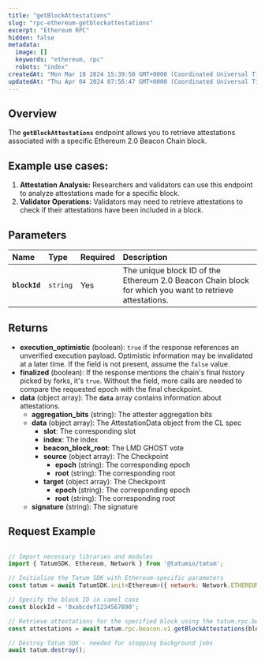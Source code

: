 ```yaml
---
title: "getBlockAttestations"
slug: "rpc-ethereum-getblockattestations"
excerpt: "Ethereum RPC"
hidden: false
metadata: 
  image: []
  keywords: "ethereum, rpc"
  robots: "index"
createdAt: "Mon Mar 18 2024 15:39:50 GMT+0000 (Coordinated Universal Time)"
updatedAt: "Thu Apr 04 2024 07:56:47 GMT+0000 (Coordinated Universal Time)"
---
```

## Overview

The **`getBlockAttestations`** endpoint allows you to retrieve attestations associated with a specific Ethereum 2.0 Beacon Chain block.

## Example use cases:

1. **Attestation Analysis:** Researchers and validators can use this endpoint to analyze attestations made for a specific block.
2. **Validator Operations:** Validators may need to retrieve attestations to check if their attestations have been included in a block.

## Parameters

| Name          | Type     | Required | Description                                                                                             |
| :------------ | :------- | :------- | :------------------------------------------------------------------------------------------------------ |
| **`blockId`** | `string` | Yes      | The unique block ID of the Ethereum 2.0 Beacon Chain block for which you want to retrieve attestations. |

## Returns

- **execution_optimistic** (boolean): `true` if the response references an unverified execution payload. Optimistic information may be invalidated at a later time. If the field is not present, assume the `false` value.
- **finalized** (boolean): If the response mentions the chain's final history picked by forks, it's `true`. Without the field, more calls are needed to compare the requested epoch with the final checkpoint.
- **data**  (object array): The **`data`** array contains information about attestations.
  - **aggregation_bits** (string): The attester aggregation bits
  - **data** (object array): The AttestationData object from the CL spec
    - **slot**: The corresponding slot
    - **index**: The index
    - **beacon_block_root**: The LMD GHOST vote
    - **source** (object array): The Checkpoint
      - **epoch** (string): The corresponding epoch
      - **root** (string): The corresponding root
    - **target** (object array): The Checkpoint
      - **epoch** (string): The corresponding epoch
      - **root** (string): The corresponding root
  - **signature** (string): The signature

## Request Example

```Text cURL

```
```javascript JS SDK
// Import necessary libraries and modules
import { TatumSDK, Ethereum, Network } from '@tatumio/tatum';

// Initialize the Tatum SDK with Ethereum-specific parameters
const tatum = await TatumSDK.init<Ethereum>({ network: Network.ETHEREUM });

// Specify the block ID in camel case
const blockId = '0xabcdef1234567890';

// Retrieve attestations for the specified block using the tatum.rpc.beacon.v1.getBlockAttestations method
const attestations = await tatum.rpc.beacon.v1.getBlockAttestations(blockId);

// Destroy Tatum SDK - needed for stopping background jobs
await tatum.destroy();
```
